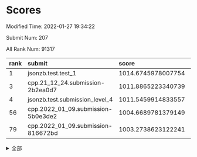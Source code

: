 # Scores

Modified Time: 2022-01-27 19:34:22

Submit Num: 207

All Rank Num: 91317

| rank |               submit               |       score        |       sigma        | pk_num |
| :--- | :--------------------------------- | :----------------- | :----------------- | :----- |
| 1    | jsonzb.test.test_1                 | 1014.6745978007754 | 0.838635782850345  | 1765   |
| 3    | cpp.21_12_24.submission-2b2ea0d7   | 1011.8865223340739 | 0.7808358504242247 | 1766   |
| 4    | jsonzb.test.submission_level_4     | 1011.5459914833557 | 0.7902236434238965 | 1766   |
| 56   | cpp.2022_01_09.submission-5b0e3de2 | 1004.6689781379149 | 0.7128715892253887 | 1764   |
| 79   | cpp.2022_01_09.submission-816672bd | 1003.2738623122241 | 0.7038520119709073 | 1765   |


<details>
<summary>全部</summary>

| rank |                 submit                 |       score        |       sigma        | pk_num |
| :--- | :------------------------------------- | :----------------- | :----------------- | :----- |
| 1    | jsonzb.test.test_1                     | 1014.6745978007754 | 0.838635782850345  | 1765   |
| 2    | gobigger.level_3.submission_level_3_31 | 1012.1529647515307 | 0.8241774124312958 | 1764   |
| 3    | cpp.21_12_24.submission-2b2ea0d7       | 1011.8865223340739 | 0.7808358504242247 | 1766   |
| 4    | jsonzb.test.submission_level_4         | 1011.5459914833557 | 0.7902236434238965 | 1766   |
| 5    | gobigger.level_3.submission_level_3_2  | 1011.3163214421014 | 0.7986007250991892 | 1764   |
| 6    | gobigger.level_3.submission_level_3_9  | 1011.2619972863237 | 0.7850063638084902 | 1766   |
| 7    | gobigger.level_3.submission_level_3_16 | 1011.2235616970556 | 0.7827015712980071 | 1763   |
| 8    | gobigger.level_3.submission_level_3_42 | 1011.0156379202105 | 0.7756874700518742 | 1765   |
| 9    | gobigger.level_3.submission_level_3_34 | 1010.9746181854126 | 0.7391146025457798 | 1764   |
| 10   | gobigger.level_3.submission_level_3_5  | 1010.9492220510886 | 0.7600447446392229 | 1764   |
| 11   | gobigger.level_3.submission_level_3_8  | 1010.9399065544719 | 0.7649514147760006 | 1764   |
| 12   | gobigger.level_3.submission_level_3_4  | 1010.6454413577485 | 0.7803674250622228 | 1761   |
| 13   | gobigger.level_3.submission_level_3_30 | 1010.6019590332004 | 0.7563418648240302 | 1762   |
| 14   | gobigger.level_3.submission_level_3_3  | 1010.5888123986626 | 0.7530006650589568 | 1766   |
| 15   | gobigger.level_3.submission_level_3_38 | 1010.5645379354199 | 0.7564001924736975 | 1763   |
| 16   | gobigger.level_3.submission_level_3_35 | 1010.5568339695366 | 0.7620815293744162 | 1764   |
| 17   | gobigger.level_3.submission_level_3_39 | 1010.5297601596429 | 0.7488592109515863 | 1766   |
| 18   | gobigger.level_3.submission_level_3_29 | 1010.5211571417786 | 0.7752218457980551 | 1762   |
| 19   | gobigger.level_3.submission_level_3_13 | 1010.3276068020994 | 0.7670525981043425 | 1770   |
| 20   | gobigger.level_3.submission_level_3_12 | 1010.2575655095485 | 0.7447472108795704 | 1766   |
| 21   | gobigger.level_3.submission_level_3_17 | 1010.231644000593  | 0.747129889711971  | 1769   |
| 22   | gobigger.level_3.submission_level_3_37 | 1010.1800846240066 | 0.7519296816950712 | 1764   |
| 23   | gobigger.level_3.submission_level_3_33 | 1010.1696544258997 | 0.7442950652045869 | 1761   |
| 24   | gobigger.level_3.submission_level_3_26 | 1010.0886090447397 | 0.7673928177050532 | 1758   |
| 25   | gobigger.level_3.submission_level_3_20 | 1010.0580071036214 | 0.7584111093548878 | 1765   |
| 26   | gobigger.level_3.submission_level_3_28 | 1010.0369283626997 | 0.7757434536462655 | 1763   |
| 27   | gobigger.level_3.submission_level_3_23 | 1009.9743228064463 | 0.7539635189600598 | 1765   |
| 28   | gobigger.level_3.submission_level_3_44 | 1009.9406275003182 | 0.763815706298661  | 1759   |
| 29   | gobigger.level_3.submission_level_3_40 | 1009.9176855275604 | 0.7749568206958476 | 1762   |
| 30   | gobigger.level_3.submission_level_3_6  | 1009.8845265241932 | 0.757153042881304  | 1766   |
| 31   | gobigger.level_3.submission_level_3_14 | 1009.8737204187996 | 0.7739712122300944 | 1760   |
| 32   | gobigger.level_3.submission_level_3_10 | 1009.863982453504  | 0.7652576747097263 | 1763   |
| 33   | gobigger.level_3.submission_level_3_32 | 1009.8255179721984 | 0.7760831459134457 | 1768   |
| 34   | gobigger.level_3.submission_level_3_47 | 1009.80980654533   | 0.7537921892865147 | 1765   |
| 35   | gobigger.level_3.submission_level_3_15 | 1009.7220883823503 | 0.7442650403343886 | 1769   |
| 36   | gobigger.level_3.submission_level_3_21 | 1009.6113767678263 | 0.7644403976630063 | 1763   |
| 37   | gobigger.level_3.submission_level_3_48 | 1009.595282625296  | 0.7683139625592739 | 1762   |
| 38   | gobigger.level_3.submission_level_3_45 | 1009.590819947943  | 0.7413892336713944 | 1763   |
| 39   | gobigger.level_3.submission_level_3_24 | 1009.4470104568248 | 0.7471940774056394 | 1769   |
| 40   | gobigger.level_3.submission_level_3_41 | 1009.4299675720649 | 0.7532362617098198 | 1765   |
| 41   | gobigger.level_3.submission_level_3_27 | 1009.4260171294245 | 0.7656365364101287 | 1769   |
| 42   | gobigger.level_3.submission_level_3_1  | 1009.3673496777348 | 0.7350451385755621 | 1765   |
| 43   | gobigger.level_3.submission_level_3_11 | 1009.2757607947389 | 0.7371642151841424 | 1763   |
| 44   | gobigger.level_3.submission_level_3_49 | 1009.2354212528677 | 0.7452652625961769 | 1770   |
| 45   | gobigger.level_3.submission_level_3_43 | 1009.1792326235511 | 0.7615352707038837 | 1763   |
| 46   | gobigger.level_3.submission_level_3_25 | 1009.1515356599442 | 0.7603318846327205 | 1760   |
| 47   | gobigger.level_3.submission_level_3_0  | 1009.1442549504269 | 0.7521279268734778 | 1763   |
| 48   | gobigger.level_3.submission_level_3_7  | 1009.1427981903369 | 0.763623297965797  | 1762   |
| 49   | gobigger.level_3.submission_level_3_19 | 1009.0269673943518 | 0.7535202042057288 | 1766   |
| 50   | gobigger.level_3.submission_level_3_36 | 1008.9956652922976 | 0.7683398736184476 | 1767   |
| 51   | gobigger.level_3.submission_level_3_18 | 1008.6243700592639 | 0.7516857393054404 | 1764   |
| 52   | gobigger.level_3.submission_level_3_22 | 1008.5220470433399 | 0.7471231357278598 | 1764   |
| 53   | gobigger.level_3.submission_level_3_46 | 1007.6139062336715 | 0.7651342706227111 | 1762   |
| 54   | gobigger.level_1.submission_level_1_5  | 1004.993404150097  | 0.7318231536430854 | 1766   |
| 55   | gobigger.level_1.submission_level_1_6  | 1004.9483346059598 | 0.7204880143841836 | 1761   |
| 56   | cpp.2022_01_09.submission-5b0e3de2     | 1004.6689781379149 | 0.7128715892253887 | 1764   |
| 57   | gobigger.level_1.submission_level_1_23 | 1004.6296346208476 | 0.7275445817174306 | 1767   |
| 58   | gobigger.level_1.submission_level_1_33 | 1004.3317882353389 | 0.730893511002745  | 1763   |
| 59   | gobigger.level_1.submission_level_1_18 | 1004.3275465133755 | 0.7073846389758132 | 1767   |
| 60   | gobigger.level_1.submission_level_1_11 | 1004.3213217369599 | 0.714853756897976  | 1769   |
| 61   | gobigger.level_1.submission_level_1_30 | 1004.2539768962638 | 0.7192842501031245 | 1765   |
| 62   | gobigger.level_1.submission_level_1_16 | 1004.2190311178651 | 0.7122015451019595 | 1767   |
| 63   | gobigger.level_1.submission_level_1_21 | 1004.2143524927635 | 0.7202280913769109 | 1763   |
| 64   | gobigger.level_1.submission_level_1_26 | 1004.1067801100367 | 0.7143218299402285 | 1758   |
| 65   | gobigger.level_1.submission_level_1_17 | 1004.0464876711058 | 0.7288376214381685 | 1763   |
| 66   | gobigger.level_1.submission_level_1_1  | 1004.0038025218164 | 0.7226339042088241 | 1763   |
| 67   | gobigger.level_1.submission_level_1_49 | 1003.8705392483818 | 0.7134720026477145 | 1765   |
| 68   | gobigger.level_1.submission_level_1_43 | 1003.8112997911418 | 0.704199677629273  | 1762   |
| 69   | gobigger.level_1.submission_level_1_28 | 1003.7977627995983 | 0.7178915620215768 | 1768   |
| 70   | gobigger.level_1.submission_level_1_22 | 1003.7279848650405 | 0.7368109640068375 | 1766   |
| 71   | gobigger.level_1.submission_level_1_39 | 1003.6970091916517 | 0.7087061010532669 | 1761   |
| 72   | gobigger.level_1.submission_level_1_45 | 1003.6565932710807 | 0.7175789577820784 | 1766   |
| 73   | gobigger.level_1.submission_level_1_44 | 1003.520955451117  | 0.7289334361271887 | 1764   |
| 74   | gobigger.level_1.submission_level_1_7  | 1003.4693840952588 | 0.7104026517240822 | 1761   |
| 75   | gobigger.level_1.submission_level_1_32 | 1003.4210949799533 | 0.72469349884798   | 1765   |
| 76   | gobigger.level_1.submission_level_1_10 | 1003.3289821970192 | 0.7320677766062973 | 1767   |
| 77   | gobigger.level_1.submission_level_1_25 | 1003.3175357438114 | 0.7100949800092053 | 1767   |
| 78   | gobigger.level_1.submission_level_1_20 | 1003.3066747437231 | 0.7188042486947732 | 1761   |
| 79   | cpp.2022_01_09.submission-816672bd     | 1003.2738623122241 | 0.7038520119709073 | 1765   |
| 80   | gobigger.level_1.submission_level_1_15 | 1003.2558752933367 | 0.7264628072313989 | 1759   |
| 81   | gobigger.level_1.submission_level_1_3  | 1003.2461328324714 | 0.7125918107863656 | 1765   |
| 82   | gobigger.level_1.submission_level_1_36 | 1003.2217320117669 | 0.7037950909908441 | 1769   |
| 83   | gobigger.level_1.submission_level_1_40 | 1003.1993147622491 | 0.7037731102865546 | 1766   |
| 84   | gobigger.level_1.submission_level_1_38 | 1003.1853930153075 | 0.7141967094387273 | 1761   |
| 85   | gobigger.level_1.submission_level_1_31 | 1003.1753973082274 | 0.7235785825284188 | 1767   |
| 86   | gobigger.level_1.submission_level_1_41 | 1003.1722209260732 | 0.7059606129686021 | 1768   |
| 87   | gobigger.level_1.submission_level_1_2  | 1003.150854687458  | 0.711821934075812  | 1763   |
| 88   | gobigger.level_1.submission_level_1_13 | 1003.0615006924988 | 0.7149821442577069 | 1765   |
| 89   | gobigger.level_1.submission_level_1_37 | 1003.0604755262735 | 0.7282554747955563 | 1762   |
| 90   | gobigger.level_1.submission_level_1_24 | 1002.9283990046877 | 0.7114602826777886 | 1758   |
| 91   | gobigger.level_1.submission_level_1_42 | 1002.8493210510355 | 0.7151803679832679 | 1767   |
| 92   | gobigger.level_1.submission_level_1_12 | 1002.8402220874228 | 0.7212357822398883 | 1763   |
| 93   | gobigger.level_1.submission_level_1_46 | 1002.8372010211194 | 0.7212090523584029 | 1767   |
| 94   | gobigger.level_1.submission_level_1_4  | 1002.765770835234  | 0.7172588124276564 | 1764   |
| 95   | gobigger.level_1.submission_level_1_47 | 1002.6706578548424 | 0.7090247372492238 | 1764   |
| 96   | gobigger.level_1.submission_level_1_9  | 1002.6530968531061 | 0.7129513987303161 | 1760   |
| 97   | gobigger.level_1.submission_level_1_27 | 1002.606295472013  | 0.7298524774695251 | 1760   |
| 98   | gobigger.level_1.submission_level_1_29 | 1002.5127084048546 | 0.7121777532485628 | 1760   |
| 99   | gobigger.level_1.submission_level_1_0  | 1002.4431957772639 | 0.717983639637273  | 1765   |
| 100  | gobigger.level_1.submission_level_1_48 | 1002.3834101631062 | 0.7285280325243383 | 1762   |
| 101  | gobigger.level_1.submission_level_1_34 | 1002.3022583425536 | 0.7151249297753592 | 1772   |
| 102  | gobigger.level_1.submission_level_1_14 | 1002.1395998204197 | 0.7095708377896379 | 1770   |
| 103  | gobigger.level_1.submission_level_1_19 | 1002.0523825313887 | 0.7145058486488368 | 1764   |
| 104  | gobigger.level_1.submission_level_1_35 | 1001.9592729268404 | 0.7163689325729711 | 1761   |
| 105  | gobigger.level_1.submission_level_1_8  | 1001.8677203706825 | 0.7228017891150208 | 1768   |
| 106  | gobigger.random.submission_random_13   | 997.8706012449932  | 0.7008146609879861 | 1767   |
| 107  | gobigger.random.submission_random_39   | 997.534162051251   | 0.7135226854185432 | 1766   |
| 108  | gobigger.random.submission_random_11   | 997.4400968241207  | 0.7043389155888118 | 1766   |
| 109  | gobigger.random.submission_random_38   | 997.148328831165   | 0.7037331369551544 | 1764   |
| 110  | gobigger.random.submission_random_35   | 997.1243964187103  | 0.720443145767221  | 1765   |
| 111  | gobigger.random.submission_random_21   | 996.8775696608612  | 0.7154400684097468 | 1767   |
| 112  | gobigger.random.submission_random_45   | 996.8385091685852  | 0.7163038902438027 | 1763   |
| 113  | gobigger.random.submission_random_46   | 996.8189404417215  | 0.716108348764981  | 1769   |
| 114  | gobigger.random.submission_random_6    | 996.7775379322812  | 0.7146363850230255 | 1767   |
| 115  | gobigger.random.submission_random_47   | 996.7141219585588  | 0.7134151583231235 | 1764   |
| 116  | gobigger.random.submission_random_4    | 996.6731948325     | 0.7104772800146484 | 1764   |
| 117  | gobigger.random.submission_random_23   | 996.6305249484993  | 0.7136086218902684 | 1766   |
| 118  | gobigger.random.submission_random_1    | 996.6204144891478  | 0.7024732673622458 | 1767   |
| 119  | gobigger.random.submission_random_28   | 996.5683388097821  | 0.7158919912411188 | 1763   |
| 120  | gobigger.random.submission_random_12   | 996.499050410148   | 0.6991529338396849 | 1766   |
| 121  | gobigger.random.submission_random_48   | 996.4672066439006  | 0.6990043226051182 | 1765   |
| 122  | gobigger.random.submission_random_26   | 996.3926164857771  | 0.7100742951409797 | 1766   |
| 123  | gobigger.random.submission_random_22   | 996.3896643854799  | 0.7115466875391956 | 1765   |
| 124  | gobigger.random.submission_random_44   | 996.2245020690718  | 0.7067554813967721 | 1769   |
| 125  | gobigger.random.submission_random_7    | 996.1139153078982  | 0.7127351291218779 | 1764   |
| 126  | gobigger.random.submission_random_14   | 996.0524737263452  | 0.7274644482943505 | 1765   |
| 127  | gobigger.random.submission_random_27   | 996.0083698520262  | 0.7100554188910461 | 1762   |
| 128  | gobigger.random.submission_random_31   | 995.9945074877297  | 0.7041039632491025 | 1769   |
| 129  | gobigger.random.submission_random_19   | 995.9288268408401  | 0.7056671729673591 | 1768   |
| 130  | gobigger.random.submission_random_5    | 995.9064325441469  | 0.7229563370380817 | 1765   |
| 131  | gobigger.random.submission_random_2    | 995.8137445660285  | 0.6993523532735987 | 1765   |
| 132  | gobigger.random.submission_random_16   | 995.8005024460965  | 0.7213933910842544 | 1768   |
| 133  | gobigger.random.submission_random_24   | 995.7585767130516  | 0.7132773515712404 | 1767   |
| 134  | gobigger.random.submission_random_37   | 995.668520715878   | 0.7149965232967213 | 1767   |
| 135  | gobigger.random.submission_random_43   | 995.5770385794318  | 0.7125732393167642 | 1763   |
| 136  | gobigger.random.submission_random_18   | 995.5403487343874  | 0.702334593604455  | 1761   |
| 137  | gobigger.random.submission_random_15   | 995.5181558154526  | 0.7071847767376825 | 1764   |
| 138  | gobigger.random.submission_random_3    | 995.4667803485434  | 0.72552520552734   | 1767   |
| 139  | gobigger.random.submission_random_30   | 995.4119148212405  | 0.708588973040976  | 1764   |
| 140  | gobigger.random.submission_random_25   | 995.4115616592331  | 0.7245074606976244 | 1769   |
| 141  | gobigger.random.submission_random_34   | 995.4076929411161  | 0.706267303469627  | 1763   |
| 142  | gobigger.random.submission_random_49   | 995.3417068075182  | 0.7136693693260127 | 1767   |
| 143  | gobigger.random.submission_random_17   | 995.2450957172179  | 0.7160238895688441 | 1767   |
| 144  | gobigger.random.submission_random_32   | 995.2212910709724  | 0.7061344975701289 | 1760   |
| 145  | gobigger.random.submission_random_8    | 995.2204353993851  | 0.7070426916195386 | 1767   |
| 146  | gobigger.random.submission_random_9    | 995.1452379757148  | 0.7161415951998095 | 1763   |
| 147  | gobigger.random.submission_random_41   | 995.0993285223208  | 0.7094287374145377 | 1763   |
| 148  | gobigger.random.submission_random_36   | 995.0522413187479  | 0.7109124626499398 | 1764   |
| 149  | gobigger.random.submission_random_29   | 995.0227523346093  | 0.7372421152904804 | 1765   |
| 150  | gobigger.random.submission_random_33   | 994.9992716216633  | 0.7212367581969348 | 1764   |
| 151  | gobigger.random.submission_random_40   | 994.9514570616379  | 0.7035913832053208 | 1765   |
| 152  | gobigger.random.submission_random_0    | 994.7539679407284  | 0.7182156730033086 | 1760   |
| 153  | gobigger.random.submission_random_20   | 994.5677186586508  | 0.7165559515473812 | 1764   |
| 154  | gobigger.level_2.submission_level_2_26 | 994.3581357558966  | 0.7370501680355159 | 1767   |
| 155  | gobigger.random.submission_random_10   | 994.2432780841283  | 0.7272603852014543 | 1766   |
| 156  | gobigger.random.submission_random_42   | 994.2212747213116  | 0.7090021531078411 | 1769   |
| 157  | gobigger.level_2.submission_level_2_25 | 993.9760439412403  | 0.734467222510074  | 1761   |
| 158  | gobigger.level_2.submission_level_2_23 | 993.5035182215757  | 0.7376249092476327 | 1768   |
| 159  | gobigger.level_2.submission_level_2_32 | 993.4031000104825  | 0.733650764333834  | 1768   |
| 160  | gobigger.level_2.submission_level_2_5  | 993.2148919838393  | 0.73573688545249   | 1765   |
| 161  | gobigger.level_2.submission_level_2_7  | 993.0134014925808  | 0.7231356064621843 | 1769   |
| 162  | gobigger.level_2.submission_level_2_3  | 992.7489523557285  | 0.7271847383990578 | 1766   |
| 163  | gobigger.level_2.submission_level_2_17 | 992.7400619947928  | 0.755568349163643  | 1763   |
| 164  | gobigger.level_2.submission_level_2_9  | 992.7185716163209  | 0.7119872072157457 | 1766   |
| 165  | gobigger.level_2.submission_level_2_24 | 992.6857044274656  | 0.7234699533850198 | 1763   |
| 166  | gobigger.level_2.submission_level_2_28 | 992.575145626053   | 0.7316039976698083 | 1767   |
| 167  | gobigger.level_2.submission_level_2_46 | 992.5495784090299  | 0.7310257097103622 | 1770   |
| 168  | gobigger.level_2.submission_level_2_13 | 992.5441157209236  | 0.7240034320375356 | 1768   |
| 169  | gobigger.level_2.submission_level_2_18 | 992.4619601438072  | 0.747000042710382  | 1763   |
| 170  | gobigger.level_2.submission_level_2_10 | 992.299377107317   | 0.7454849357065018 | 1760   |
| 171  | gobigger.level_2.submission_level_2_22 | 992.2068147525158  | 0.7491236719355489 | 1760   |
| 172  | gobigger.level_2.submission_level_2_11 | 992.1858982177025  | 0.7391337394282221 | 1766   |
| 173  | gobigger.level_2.submission_level_2_41 | 992.1780268726247  | 0.7546703040171856 | 1764   |
| 174  | gobigger.level_2.submission_level_2_16 | 992.0454640799453  | 0.7510630754592547 | 1763   |
| 175  | gobigger.level_2.submission_level_2_31 | 992.0168434279092  | 0.7199746247136495 | 1765   |
| 176  | gobigger.level_2.submission_level_2_2  | 992.0043977206539  | 0.7325368749402981 | 1764   |
| 177  | gobigger.level_2.submission_level_2_47 | 991.9460361693664  | 0.7529495944972857 | 1765   |
| 178  | gobigger.level_2.submission_level_2_44 | 991.908620874635   | 0.7567559831962344 | 1764   |
| 179  | gobigger.level_2.submission_level_2_8  | 991.8923083085534  | 0.7681624710972628 | 1764   |
| 180  | gobigger.level_2.submission_level_2_49 | 991.8776186604318  | 0.7284120200272539 | 1761   |
| 181  | gobigger.level_2.submission_level_2_12 | 991.8351491898768  | 0.7530824481335171 | 1757   |
| 182  | gobigger.level_2.submission_level_2_36 | 991.7914508782419  | 0.7343335462516418 | 1767   |
| 183  | gobigger.level_2.submission_level_2_27 | 991.747955617252   | 0.7455717703999613 | 1769   |
| 184  | gobigger.level_2.submission_level_2_14 | 991.7237974120195  | 0.7543823261386969 | 1767   |
| 185  | gobigger.level_2.submission_level_2_37 | 991.7150711515712  | 0.7496436617341392 | 1766   |
| 186  | gobigger.level_2.submission_level_2_42 | 991.6473033378035  | 0.7497188470607468 | 1763   |
| 187  | gobigger.level_2.submission_level_2_4  | 991.603952933053   | 0.7521590678080359 | 1763   |
| 188  | gobigger.level_2.submission_level_2_35 | 991.5584131689476  | 0.7472865335027027 | 1764   |
| 189  | gobigger.level_2.submission_level_2_45 | 991.4470416481608  | 0.7716188064527553 | 1766   |
| 190  | gobigger.level_2.submission_level_2_38 | 991.4296093721388  | 0.7393214597710612 | 1764   |
| 191  | gobigger.level_2.submission_level_2_29 | 991.3669011175999  | 0.7477546921570339 | 1761   |
| 192  | gobigger.level_2.submission_level_2_30 | 991.3301524137074  | 0.7595733482396533 | 1765   |
| 193  | gobigger.level_2.submission_level_2_6  | 991.2554530246758  | 0.7511051069660795 | 1768   |
| 194  | gobigger.level_2.submission_level_2_19 | 991.0184213127943  | 0.767819662316211  | 1767   |
| 195  | gobigger.level_2.submission_level_2_33 | 991.0024440653739  | 0.7420032086672306 | 1759   |
| 196  | gobigger.level_2.submission_level_2_0  | 990.9804595327558  | 0.7466179646100226 | 1762   |
| 197  | gobigger.level_2.submission_level_2_40 | 990.9593240556344  | 0.7724447369219336 | 1762   |
| 198  | gobigger.level_2.submission_level_2_34 | 990.955088494252   | 0.7391805503478197 | 1768   |
| 199  | gobigger.level_2.submission_level_2_39 | 990.917090113421   | 0.7530957515006598 | 1765   |
| 200  | gobigger.level_2.submission_level_2_1  | 990.8456534784364  | 0.7558184647571267 | 1763   |
| 201  | gobigger.level_2.submission_level_2_48 | 990.7840267121233  | 0.7704466179549414 | 1764   |
| 202  | gobigger.level_2.submission_level_2_15 | 990.5962572381962  | 0.7596052396985844 | 1767   |
| 203  | gobigger.level_2.submission_level_2_21 | 990.4519506532015  | 0.7715015331606969 | 1764   |
| 204  | gobigger.level_2.submission_level_2_43 | 989.6954498530562  | 0.7832724607007947 | 1760   |
| 205  | gobigger.level_2.submission_level_2_20 | 989.4484023558869  | 0.7925308125260514 | 1762   |
| 206  | gobigger.none.submission_none_1        | 978.5859672288909  | 1.192878689724773  | 1767   |
| 207  | gobigger.none.submission_none_0        | 975.761854058499   | 1.358335446344232  | 1765   |

</details>